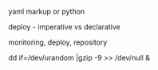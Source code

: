yaml markup or python

deploy - imperative vs declarative

monitoring, deploy, repository

dd if=/dev/urandom |gzip -9 >> /dev/null &
